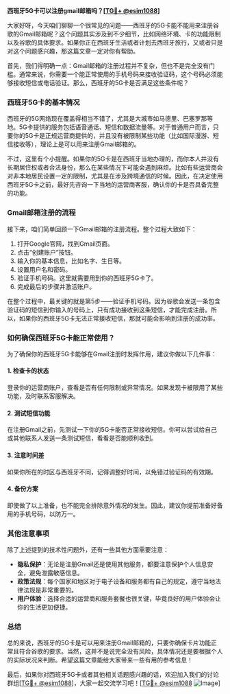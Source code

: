 **西班牙5G卡可以注册gmail邮箱吗？[[TG💪+ @esim1088](https://t.me/s/esim1088)]**

大家好呀，今天咱们聊聊一个很常见的问题——西班牙的5G卡能不能用来注册谷歌的Gmail邮箱呢？这个问题其实涉及到不少细节，比如网络环境、卡的功能限制以及谷歌的具体要求。如果你正在西班牙生活或者计划去西班牙旅行，又或者只是对这个问题感兴趣，那这篇文章一定对你有帮助。

首先，我们得明确一点：Gmail邮箱的注册过程并不复杂，但也不是完全没有门槛。通常来说，你需要一个能正常使用的手机号码来接收验证码，这个号码必须能够接收短信或电话验证。那么，西班牙的5G卡是否满足这些条件呢？

### 西班牙5G卡的基本情况

西班牙的5G网络现在覆盖得相当不错了，尤其是大城市如马德里、巴塞罗那等地。5G卡提供的服务包括语音通话、短信和数据流量等。对于普通用户而言，只要你的5G卡是正规运营商提供的，并且没有被限制某些功能（比如国际漫游、短信接收等），理论上是可以用来注册Gmail邮箱的。

不过，这里有个小提醒。如果你的5G卡是在西班牙当地办理的，而你本人并没有长期居住权或者合法身份，那么在某些情况下可能会遇到麻烦。比如有些运营商会对非本地居民设置一定的限制，尤其是在涉及跨境通信的时候。因此，在决定使用西班牙5G卡之前，最好先咨询一下当地的运营商客服，确认你的卡是否具备完整的功能。

### Gmail邮箱注册的流程

接下来，咱们简单回顾一下Gmail邮箱的注册流程。整个过程大致如下：

1. 打开Google官网，找到Gmail页面。
2. 点击“创建账户”按钮。
3. 输入你的基本信息，比如名字、生日等。
4. 设置用户名和密码。
5. 验证手机号码。这里就需要用到你的西班牙5G卡了。
6. 完成最后的步骤并激活账户。

在整个过程中，最关键的就是第5步——验证手机号码。因为谷歌会发送一条包含验证码的短信到你输入的号码上，只有成功接收到这条短信，才能完成注册。所以，如果你的西班牙5G卡无法正常接收短信，那就可能会影响到注册的成功率。

### 如何确保西班牙5G卡能正常使用？

为了确保你的西班牙5G卡能够在Gmail注册时发挥作用，建议你做以下几件事：

#### 1. 检查卡的状态
登录你的运营商账户，查看是否有任何限制或异常情况。如果发现卡被限用了某些功能，及时联系客服解决。

#### 2. 测试短信功能
在注册Gmail之前，先测试一下你的5G卡能否正常接收短信。你可以尝试给自己或其他联系人发送一条测试短信，看看是否能顺利收到。

#### 3. 注意时间差
如果你所在的时区与西班牙不同，记得调整好时间，以免错过验证码的有效期。

#### 4. 备份方案
即使做了以上准备，也不能完全排除意外情况的发生。因此，建议你提前准备好备用的手机号码，以防万一。

### 其他注意事项

除了上述提到的技术性问题外，还有一些其他方面需要注意：

- **隐私保护**：无论是注册Gmail还是使用其他服务，都要注意保护个人信息安全，避免泄露敏感信息。
- **政策法规**：每个国家和地区对于电子设备和服务都有自己的规定，遵守当地法律法规是非常重要的。
- **用户体验**：选择合适的运营商和服务套餐也很关键，毕竟良好的用户体验会让你的生活更加便捷。

### 总结

总的来说，西班牙的5G卡是可以用来注册Gmail邮箱的，只要你确保卡片功能正常且符合谷歌的要求。当然，这并不是说完全没有风险，具体情况还是要根据个人的实际状况来判断。希望这篇文章能给大家带来一些有用的参考信息！

最后，如果你对西班牙5G卡或者其他相关话题感兴趣的话，欢迎加入我们的讨论群组[[TG💪+ @esim1088](https://t.me/s/esim1088)]，大家一起交流学习吧！[[TG💪+ @esim1088](https://t.me/s/esim1088) ![Image](https://i.postimg.cc/4NQfJmqS/Snipaste-2025-05-13-00-14-12.png)]